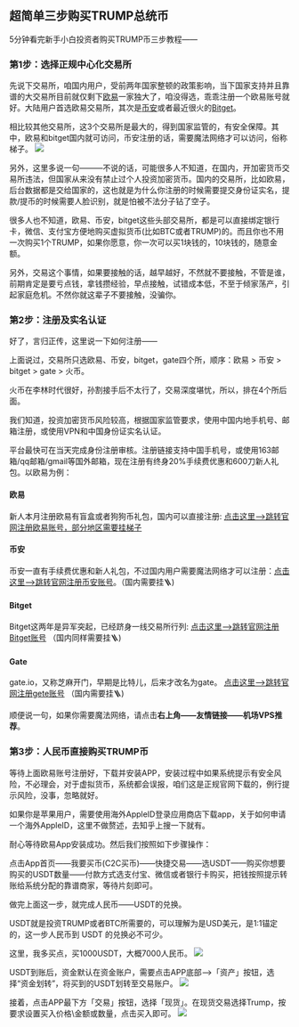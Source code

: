 ## 超简单三步购买TRUMP总统币

5分钟看完新手小白投资者购买TRUMP币三步教程——

### 第1步：选择正规中心化交易所
先说下交易所，咱国内用户，受前两年国家整顿的政策影响，当下国家支持并且靠谱的大交易所目前就仅剩下[欧易](https://cnouyi.life/join/74873351)一家独大了，咱没得选，乖乖注册一个欧易账号就好。大陆用户首选欧易交易所，其次是[币安](https://accounts.binance.com/zh-CN/register?ref=36457687)或者最近很火的[Bitget](https://www.bitget.com/zh-CN/referral/register?from=referral&clacCode=VRNEYUTR)。  

相比较其他交易所，这3个交易所是最大的，得到国家监管的，有安全保障。其中，欧易和bitget国内就可访问，币安注册的话，需要魔法网络才可以访问，俗称梯子。
![](https://gcore.jsdelivr.net/gh/btcltceth/blogassets@latest/b/img/ouyi-binance-bitget.png)


另外，这里多说一句———不说的话，可能很多人不知道，在国内，开加密货币交易所违法，但国家从来没有禁止过个人投资加密货币。国内的交易所，比如欧易，后台数据都是交给国家的，这也就是为什么你注册的时候需要提交身份证实名，提款/提币的时候需要人脸识别，就是怕被不法分子钻了空子。

很多人也不知道，欧易、币安，bitget这些头部交易所，都是可以直接绑定银行卡，微信、支付宝方便地购买虚拟货币(比如BTC或者TRUMP)的。而且你也不用一次购买1个TRUMP，如果你愿意，你一次可以买1块钱的，10块钱的，随意金额。

另外，交易这个事情，如果要接触的话，越早越好，不然就不要接触，不管是谁，前期肯定是要亏点钱，拿钱攒经验，早点接触，试错成本低，不至于倾家荡产，引起家庭危机。不然你就这辈子不要接触，没骗你。


### 第2步：注册及实名认证

好了，言归正传，这里说一下如何注册——

上面说过，交易所只选欧易、币安，bitget，gate四个所，顺序：欧易 > 币安 > bitget > gate > 火币。 

火币在李林时代很好，孙割接手后不太行了，交易深度堪忧，所以，排在4个所后面。

我们知道，投资加密货币风险较高，根据国家监管要求，使用中国内地手机号、邮箱注册，或使用VPN和中国身份证实名认证。

平台最快可在当天完成身份注册审核。注册链接支持中国手机号，或使用163邮箱/qq邮箱/gmail等国外邮箱，现在注册有终身20%手续费优惠和600刀新人礼包。以欧易为例：

#### 欧易
新人本月注册欧易有盲盒或者狗狗币礼包，国内可以直接注册: [点击这里–>跳转官网注册欧易账号，部分地区需要挂梯子](https://cnouyi.life/join/74873351)  

#### 币安
币安一直有手续费优惠和新人礼包，不过国内用户需要魔法网络才可以注册：[点击这里-->跳转官网注册币安账号](https://accounts.binance.com/zh-CN/register?ref=36457687)。（国内需要挂🪜)

#### Bitget
Bitget这两年是异军突起，已经跻身一线交易所行列: [点击这里-->跳转官网注册Bitget账号](https://www.bitget.com/zh-CN/referral/register?from=referral&clacCode=VRNEYUTR) （国内同样需要挂🪜)

#### Gate
gate.io，又称芝麻开门，早期是比特儿，后来才改名为gate。 [点击这里-->跳转官网注册gete账号](www.gate.io/signup/A1ERAQ?ref_type=103) （国内需要挂🪜)

顺便说一句，如果你需要魔法网络，请点击**右上角——友情链接——机场VPS推荐**。


### 第3步：人民币直接购买TRUMP币

等待上面欧易账号注册好，下载并安装APP，安装过程中如果系统提示有安全风险，不必理会，对于虚拟货币，系统都会误报，咱们这是正规官网下载的，例行提示风险，没事，忽略就好。

如果你是苹果用户，需要使用海外AppleID登录应用商店下载app，关于如何申请一个海外AppleID，这里不做赘述，去知乎上搜一下就有。

耐心等待欧易App安装成功。然后我们按照如下步骤操作：

点击App首页——我要买币(C2C买币)——快捷交易——选USDT——购买你想要购买的USDT数量——付款方式选支付宝、微信或者银行卡购买，把钱按照提示转账给系统分配的靠谱商家，等待片刻即可。

做完上面这一步，就完成人民币——USDT的兑换。

USDT就是投资TRUMP或者BTC所需要的，可以理解为是USD美元，是1:1锚定的，这一步人民币到 USDT 的兑换必不可少。


这里，我多买点，买1000USDT，大概7000人民币。
![](https://gcore.jsdelivr.net/gh/btcltceth/blogassets@latest/b/img/ouyichongzhi.png)

USDT到账后，资金默认在资金账户，需要点击APP底部-->「资产」按钮，选择“资金划转”，将买到的USDT划转至交易账户。
![](https://gcore.jsdelivr.net/gh/btcltceth/blogassets@latest/b/img/ouyi-trump001.png)

接着，点击APP最下方「交易」按钮，选择「现货」。在现货交易选择Trump，按要求设置买入价格\金额或数量，点击买入即可。
![](https://gcore.jsdelivr.net/gh/btcltceth/blogassets@latest/b/img/ouyi-trump002.png)


